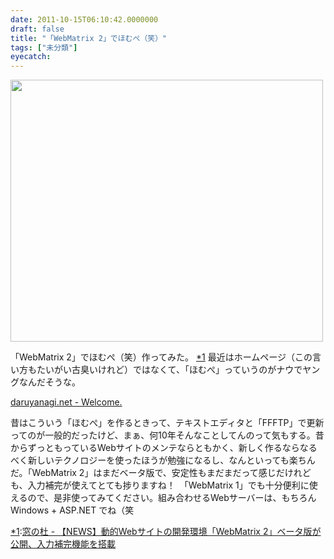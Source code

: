 ```yaml
---
date: 2011-10-15T06:10:42.0000000
draft: false
title: "「WebMatrix 2」でほむぺ（笑）"
tags: ["未分類"]
eyecatch: 
---
```

<p><a href="http://blog.daruyanagi.net/archives/321/sshot-7" rel="attachment wp-att-322"><img src="http://blog.daruyanagi.net/wp-content/uploads/2011/10/sshot-7-500x419.png" alt="" title="sshot-7" width="500" height="419" class="alignnone size-medium wp-image-322" /></a></p><p>「WebMatrix 2」でほむぺ（笑）作ってみた。 <a href="#f1" name="fn1" title="窓の杜 - 【NEWS】動的Webサイトの開発環境「WebMatrix 2」ベータ版が公開、入力補完機能を搭載">*1</a> 最近はホームページ（この言い方もたいがい古臭いけれど）ではなくて、「ほむぺ」っていうのがナウでヤングなんだそうな。</p><p><a href="http://daruyanagi.net/">daruyanagi.net - Welcome.</a></p><p>昔はこういう「ほむぺ」を作るときって、テキストエディタと「FFFTP」で更新ってのが一般的だったけど、まぁ、何10年そんなことしてんのって気もする。昔からずっともっているWebサイトのメンテならともかく、新しく作るならなるべく新しいテクノロジーを使ったほうが勉強になるし、なんといっても楽ちんだ。「WebMatrix 2」はまだベータ版で、安定性もまだまだって感じだけれども、入力補完が使えてとても捗りますね！　「WebMatrix 1」でも十分便利に使えるので、是非使ってみてください。組み合わせるWebサーバーは、もちろん Windows + ASP.NET でね（笑</p>
<div class="footnote">
<p class="footnote"><a href="#fn1" name="f1" class="footnote-number">*1</a><span class="footnote-delimiter">:</span><span class="footnote-text"><a href="http://www.forest.impress.co.jp/docs/news/20110920_478761.html">窓の杜 - 【NEWS】動的Webサイトの開発環境「WebMatrix 2」ベータ版が公開、入力補完機能を搭載</a></span></p>
</div>